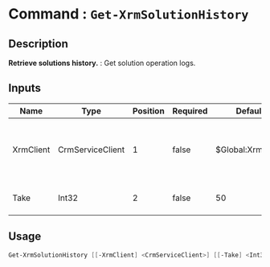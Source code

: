﻿# Command : `Get-XrmSolutionHistory` 

## Description

**Retrieve solutions history.** : Get solution operation logs.

## Inputs

Name|Type|Position|Required|Default|Description
----|----|--------|--------|-------|-----------
XrmClient|CrmServiceClient|1|false|$Global:XrmClient|Xrm connector initialized to target instance. Use latest one by default. (CrmServiceClient)
Take|Int32|2|false|50|Number of logs to retrieve. (Default : 50)


## Usage

```Powershell 
Get-XrmSolutionHistory [[-XrmClient] <CrmServiceClient>] [[-Take] <Int32>] [<CommonParameters>]
``` 



